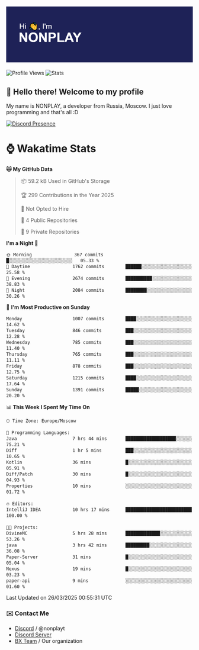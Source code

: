 ![Discord Presence](./header.png)
<br></br>
![Profile Views](https://komarev.com/ghpvc/?username=NONPLAYT&color=blue&style=for-the-badge)
![Stats](https://img.shields.io/badge/0%25-OPTIMIZED-orange?style=for-the-badge)


## :wave: Hello there! Welcome to my profile

My name is NONPLAY, a developer from Russia, Moscow. I just love programming and that's all :D

[![Discord Presence](https://lanyard.cnrad.dev/api/597087584090587177?showDisplayName=true)](https://discord.com/users/597087584090587177) 

# ⌚ Wakatime Stats

<!--START_SECTION:waka-->
**🐱 My GitHub Data** 

> 📦 59.2 kB Used in GitHub's Storage 
 > 
> 🏆 299 Contributions in the Year 2025
 > 
> 🚫 Not Opted to Hire
 > 
> 📜 4 Public Repositories 
 > 
> 🔑 9 Private Repositories 
 > 
**I'm a Night 🦉** 

```text
🌞 Morning                367 commits         █░░░░░░░░░░░░░░░░░░░░░░░░   05.33 % 
🌆 Daytime                1762 commits        ██████░░░░░░░░░░░░░░░░░░░   25.58 % 
🌃 Evening                2674 commits        ██████████░░░░░░░░░░░░░░░   38.83 % 
🌙 Night                  2084 commits        ████████░░░░░░░░░░░░░░░░░   30.26 % 
```
📅 **I'm Most Productive on Sunday** 

```text
Monday                   1007 commits        ████░░░░░░░░░░░░░░░░░░░░░   14.62 % 
Tuesday                  846 commits         ███░░░░░░░░░░░░░░░░░░░░░░   12.28 % 
Wednesday                785 commits         ███░░░░░░░░░░░░░░░░░░░░░░   11.40 % 
Thursday                 765 commits         ███░░░░░░░░░░░░░░░░░░░░░░   11.11 % 
Friday                   878 commits         ███░░░░░░░░░░░░░░░░░░░░░░   12.75 % 
Saturday                 1215 commits        ████░░░░░░░░░░░░░░░░░░░░░   17.64 % 
Sunday                   1391 commits        █████░░░░░░░░░░░░░░░░░░░░   20.20 % 
```


📊 **This Week I Spent My Time On** 

```text
🕑︎ Time Zone: Europe/Moscow

💬 Programming Languages: 
Java                     7 hrs 44 mins       ███████████████████░░░░░░   75.21 % 
Diff                     1 hr 5 mins         ███░░░░░░░░░░░░░░░░░░░░░░   10.65 % 
Kotlin                   36 mins             █░░░░░░░░░░░░░░░░░░░░░░░░   05.91 % 
Diff/Patch               30 mins             █░░░░░░░░░░░░░░░░░░░░░░░░   04.93 % 
Properties               10 mins             ░░░░░░░░░░░░░░░░░░░░░░░░░   01.72 % 

🔥 Editors: 
IntelliJ IDEA            10 hrs 17 mins      █████████████████████████   100.00 % 

🐱‍💻 Projects: 
DivineMC                 5 hrs 28 mins       █████████████░░░░░░░░░░░░   53.26 % 
java                     3 hrs 42 mins       █████████░░░░░░░░░░░░░░░░   36.08 % 
Paper-Server             31 mins             █░░░░░░░░░░░░░░░░░░░░░░░░   05.04 % 
Nexus                    19 mins             █░░░░░░░░░░░░░░░░░░░░░░░░   03.23 % 
paper-api                9 mins              ░░░░░░░░░░░░░░░░░░░░░░░░░   01.60 % 
```


 Last Updated on 26/03/2025 00:55:31 UTC
<!--END_SECTION:waka-->

### ✉️ Contact Me

- [Discord](https://discord.com/users/597087584090587177) / @nonplayt
- [Discord Server](https://discord.gg/p7cxhw7E2M)
- [BX Team](https://github.com/BX-Team) / Our organization
